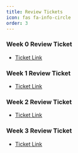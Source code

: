 ```yaml
---
title: Review Tickets
icon: fas fa-info-circle
order: 3
---
```


### Week 0 Review Ticket

- [Ticket Link](https://github.com/raad1masum/Drain-Gang/issues/2)


### Week 1 Review Ticket

- [Ticket Link](https://github.com/alvinzhengq/CSA-Data-Structures/issues/1)


### Week 2 Review Ticket

- [Ticket Link](https://github.com/alvinzhengq/CSA-Data-Structures/issues/2)


### Week 3 Review Ticket

- [Ticket Link](https://github.com/alvinzhengq/CSA-Data-Structures/issues/3)
